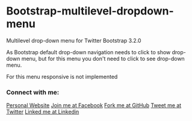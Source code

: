 Bootstrap-multilevel-dropdown-menu
==================================
<p>Multilevel drop-down menu for Twitter Bootstrap 3.2.0</p>
<p>As Bootstrap default drop-down navigation needs to click to show drop-down menu, but for this menu you don't need to click to see
 drop-down menu.
 </p>
<p>For this menu responsive is not implemented</p>

### Connect with me:

[Personal Website](http://www.aislamfaisal.com/)
[Join me at Facebook](https://www.facebook.com/arifulislam.me)
[Fork me at GitHub](https://github.com/aislamfaisal/)
[Tweet me at Twitter](https://www.twitter.com/aislamfaisal)
[Linked me at Linkedin](http://www.linkedin.com/in/aislamfaisal)